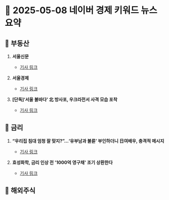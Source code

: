 # 📅 2025-05-08 네이버 경제 키워드 뉴스 요약

## 📌 부동산
1. **서울신문**
   - [기사 링크](https://news.naver.comhttps://media.naver.com/press/081/ranking?type=popular)

2. **서울경제**
   - [기사 링크](https://news.naver.comhttps://media.naver.com/press/011/ranking?type=popular)

3. **[단독]‘서울 불바다’ 北 방사포, 우크라전서 사격 모습 포착**
   - [기사 링크](https://news.naver.comhttps://n.news.naver.com/article/023/0003903889?ntype=RANKING)

## 📌 금리
1. **“우리집 침대 엄청 잘 맞지?”…‘유부남과 불륜’ 부인하더니 日여배우, 충격적 메시지**
   - [기사 링크](https://news.naver.comhttps://n.news.naver.com/article/009/0005488822?ntype=RANKING)

2. **효성화학, 금리 인상 전 '1000억 영구채' 조기 상환한다**
   - [기사 링크](https://news.naver.comhttps://n.news.naver.com/article/293/0000067028?ntype=RANKING)

## 📌 해외주식

